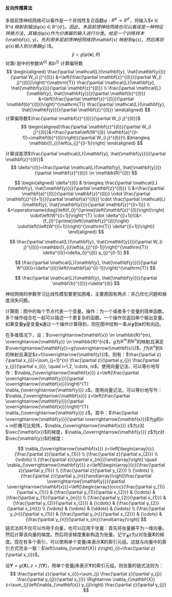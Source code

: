 #### 反向传播算法

多层前馈神经网络可以看作是一个非线性复合函数$φ : R^d → R^{d′}$，将输入$x ∈ R^d $映射到输出$φ(x) ∈ R^{d′}$。因此，多层前馈神经网络也可以看成是一种特征转换方法，其输出$φ(x)$作为分类器的输入进行分类。给定一个训练样本$ (\mathbf{x}, y)$，先利用多层前馈神经网络将$\mathbf{x} $映射到$φ(x)$，然后再将$φ(x)$输入到分类器$g(·)$。
$$
\hat{y}=g(\varphi(\mathbf{x}), \theta)
$$
对第$l$ 层中的参数$W^{(l)}$ 和$b^{(l)}$ 计算偏导数
$$
\begin{aligned} \frac{\partial \mathcal{L}(\mathbf{y}, \hat{\mathbf{y}})}{\partial W_{i j}^{(l)}} &=\left(\frac{\partial \mathbf{z}^{(l)}}{\partial W_{i j}^{(l)}}\right)^{\mathrm{T}} \frac{\partial \mathcal{L}(\mathbf{y}, \hat{\mathbf{y}})}{\partial \mathbf{z}^{(l)}} \\ \frac{\partial \mathcal{L}(\mathbf{y}, \hat{\mathbf{y}})}{\partial \mathbf{b}^{(l)}} &=\left(\frac{\partial \mathbf{z}^{(l)}}{\partial \mathbf{b}^{(l)}}\right)^{\mathrm{T}} \frac{\partial \mathcal{L}(\mathbf{y}, \hat{\mathbf{y}})}{\partial \mathbf{z}^{(l)}} \end{aligned}
$$
计算偏导数$\frac{\partial \mathbf{z}^{(l)}}{\partial W_{i j}^{(l)}}$
$$
\begin{aligned}\frac{\partial \mathbf{z}^{(l)}}{\partial W_{i j}^{(l)}}&=\frac{\partial\left(W^{(l)} \mathbf{a}^{(l-1)}+\mathbf{b}^{(l)}\right)}{\partial W_{i j}^{(l)}}\\
&\triangleq \mathbb{I}_{i}\left(a_{j}^{(l-1)}\right)
\end{aligned}
$$


计算误差项$\frac{\partial \mathcal{L}(\mathbf{y}, \hat{\mathbf{y}})}{\partial \mathbf{z}^{(l)}}$
$$
\delta^{(l)}=\frac{\partial \mathcal{L}(\mathbf{y}, \hat{\mathbf{y}})}{\partial \mathbf{z}^{(l)}} \in \mathbb{R}^{(l)}
$$

$$
\begin{aligned} \delta^{(l)} & \triangleq \frac{\partial \mathcal{L}(\mathbf{y}, \hat{\mathbf{y}})}{\partial \mathbf{z}^{(l)}} \\ &=\frac{\partial \mathbf{a}^{(l)}}{\partial \mathbf{z}^{(l)}} \cdot \frac{\partial \mathbf{z}^{(l+1)}}{\partial \mathbf{a}^{(l)}} \cdot \frac{\partial \mathcal{L}(\mathbf{y}, \hat{\mathbf{y}})}{\partial \mathbf{z}^{(l+1)}} \\ &=\operatorname{diag}\left(f_{l}^{\prime}\left(\mathbf{z}^{(l)}\right)\right) \cdot\left(W^{(l+1)}\right)^{T} \cdot \delta^{(l+1)}\\&={f_{l}^{\prime}\left(\mathbf{z}^{(l)}\right) \odot\left(\left(W^{(l+1)}\right)^{\mathrm{T}} \delta^{(l+1)}\right)} \end{aligned}
$$

$$
\frac{\partial \mathcal{L}(\mathbf{y}, \hat{\mathbf{y}})}{\partial W_{i j}^{(l)}}=\mathbb{I}_{i}\left(a_{j}^{(l-1)}\right)^{\mathrm{T}} \delta^{(l)}=\delta_{i}^{(l)} a_{j}^{(l-1)}
$$

$$
\frac{\partial \mathcal{L}(\mathbf{y}, \hat{\mathbf{y}})}{\partial W^{(l)}}=\delta^{(l)}\left(\mathbf{a}^{(l-1)}\right)^{\mathrm{T}}
$$

$$
\frac{\partial \mathcal{L}(\mathbf{y}, \hat{\mathbf{y}})}{\partial \mathbf{b}^{(l)}}=\delta^{(l)}
$$

神经网络的参数学习比线性模型要更加困难，主要原因有两点：非凸优化问题和梯度消失问题。

计算图：图中的每个节点代表一个变量。操作：为一个或者多个变量的简单函数。多个操作组合在一起可以描述一个更复杂的函数。一个操作仅返回单个输出变量。如果变量$\mathbf{y}$是变量$\mathbf{x}$通过一个操作计算得到，则在图中绘制一条从$\mathbf{y}$到$\mathbf{x}$的有向边。

在多维情况下，设：$\overrightarrow{\mathbf{x}} \in \mathbb{R}^{m}, \overrightarrow{\mathbf{y}} \in \mathbb{R}^{n}$，$g$为$\mathbb{R}^m到$$\mathbb{R}^n$的映射且满足$\overrightarrow{\mathbf{y}}=g(\overrightarrow{\mathbf{x}})$，$f$为$\mathbb{R}^n$到$\mathbb{R}$的映射且满足$z=f(\overrightarrow{\mathbf{y}})$。则有：$\frac{\partial z}{\partial x_{i}}=\sum_{j=1}^{n} \frac{\partial z}{\partial y_{j}} \frac{\partial y_{j}}{\partial x_{i}}, \quad i=1,2, \cdots, m$。使用向量记法，可以等价地写作：$\nabla_{\overrightarrow{\mathbf{x}}} z=\left(\frac{\partial \overrightarrow{\mathbf{y}}}{\partial \overrightarrow{\mathbf{x}}}\right)^{T} \nabla_{\overrightarrow{\mathbf{y}}} z$。使用向量记法，可以等价地写作：$\nabla_{\overrightarrow{\mathbf{x}}} z=\left(\frac{\partial \overrightarrow{\mathbf{y}}}{\partial \overrightarrow{\mathbf{x}}}\right)^{T} \nabla_{\overrightarrow{\mathbf{y}}} z$。其中：$\frac{\partial \overrightarrow{\mathbf{y}}}{\partial \overrightarrow{\mathbf{x}}}$为$g$的$n\times m$阶雅可比矩阵，$\nabla_{\overrightarrow{\mathbf{x}}} z$为$z$对$\vec{\mathbf{x}}$的梯度，$\nabla_{\overrightarrow{\mathbf{y}}} z$为$z$对$\vec{\mathbf{y}}$的梯度：

$$
\nabla_{\overrightarrow{\mathbf{x}}} z=\left[\begin{array}{c}{\frac{\partial z}{\partial x_{1}}} \\ {\frac{\partial z}{\partial x_{2}}} \\ {\vdots} \\ {\frac{\partial z}{\partial x_{m}}}\end{array}\right] \quad \nabla_{\overrightarrow{\mathbf{y}}} z=\left[\begin{array}{c}{\frac{\partial z}{\partial y_{1}}} \\ {\frac{\partial z}{\partial y_{2}}} \\ {\vdots} \\ {\frac{\partial z}{\partial y_{n}}}\end{array}\right]\frac{\partial \overrightarrow{\mathbf{y}}}{\partial \overrightarrow{\mathbf{x}}}=\left[\begin{array}{cccc}{\frac{\partial y_{1}}{\partial x_{1}}} & {\frac{\partial y_{1}}{\partial x_{2}}} & {\cdots} & {\frac{\partial y_{1}}{\partial x_{m}}} \\ {\frac{\partial y_{2}}{\partial x_{1}}} & {\frac{\partial y_{2}}{\partial x_{2}}} & {\cdots} & {\frac{\partial y_{2}}{\partial x_{m}}} \\ {\vdots} & {\vdots} & {\ddots} & {\vdots} \\ {\frac{\partial y_{n}}{\partial x_{1}}} & {\frac{\partial y_{n}}{\partial x_{2}}} & {\cdots} & {\frac{\partial y_{n}}{\partial x_{m}}}\end{array}\right]
$$
链式法则不仅可以作用于向量，也可以应用于张量：首先将张量展平为一维向量。然后计算该向量的梯度。然后将该梯度重新构造为张量。记$\nabla_{\mathbf{X}} z$为$z$对张量$\mathbf{X}$的梯度。现在有多个索引，可以使用单个变量$i$来表示$\mathbf{X}$的索引元组。这就与向量中的索引方式完全一致：$\left(\nabla_{\mathbf{X}} z\right)_{i}=\frac{\partial z}{\partial x_{i}}$。

设$\mathbf{Y}=g(\mathbf{X}), z=f(\mathbf{Y})$，用单个变量$j$来表示$\mathbf{Y}$的索引元组。则张量的链式法则为：
$$
\frac{\partial z}{\partial x_{i}}=\sum_{j} \frac{\partial z}{\partial y_{j}} \frac{\partial y_{j}}{\partial x_{i}} \Rightarrow \nabla_{\mathbf{X}} z=\sum_{j}\left(\nabla_{\mathbf{x}} y_{j}\right) \frac{\partial z}{\partial y_{j}}
$$

